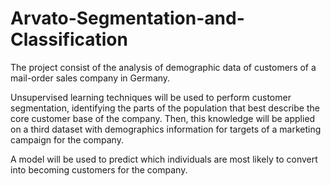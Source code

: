 # Arvato-Segmentation-and-Classification
The project consist of the analysis of demographic data of customers of a mail-order sales company in Germany.  

Unsupervised learning techniques will be used to perform customer segmentation, identifying the parts of the population that best describe the core customer base of the company. Then, this knowledge will be applied on a third dataset with demographics information for targets of a marketing campaign for the company.  

A model will be used to predict which individuals are most likely to convert into becoming customers for the company. 
